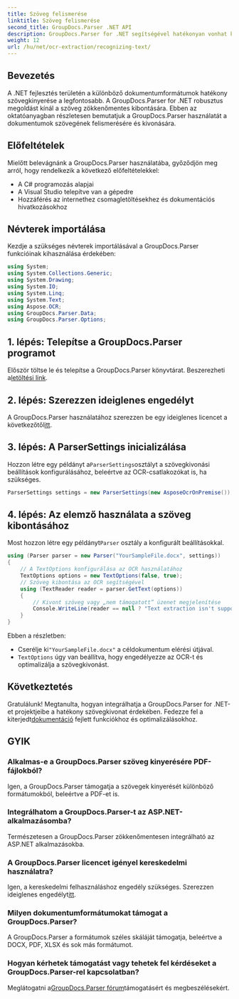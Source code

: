 ```yaml
---
title: Szöveg felismerése
linktitle: Szöveg felismerése
second_title: GroupDocs.Parser .NET API
description: GroupDocs.Parser for .NET segítségével hatékonyan vonhat ki szöveget különböző dokumentumformátumokból. Könnyű integráció és erőteljes OCR képességek.
weight: 12
url: /hu/net/ocr-extraction/recognizing-text/
---
```

## Bevezetés
A .NET fejlesztés területén a különböző dokumentumformátumok hatékony szövegkinyerése a legfontosabb. A GroupDocs.Parser for .NET robusztus megoldást kínál a szöveg zökkenőmentes kibontására. Ebben az oktatóanyagban részletesen bemutatjuk a GroupDocs.Parser használatát a dokumentumok szövegének felismerésére és kivonására.
## Előfeltételek
Mielőtt belevágnánk a GroupDocs.Parser használatába, győződjön meg arról, hogy rendelkezik a következő előfeltételekkel:
- A C# programozás alapjai
- A Visual Studio telepítve van a gépedre
- Hozzáférés az internethez csomagletöltésekhez és dokumentációs hivatkozásokhoz

## Névterek importálása
Kezdje a szükséges névterek importálásával a GroupDocs.Parser funkcióinak kihasználása érdekében:
```csharp
using System;
using System.Collections.Generic;
using System.Drawing;
using System.IO;
using System.Linq;
using System.Text;
using Aspose.OCR;
using GroupDocs.Parser.Data;
using GroupDocs.Parser.Options;
```
## 1. lépés: Telepítse a GroupDocs.Parser programot
 Először töltse le és telepítse a GroupDocs.Parser könyvtárat. Beszerezheti a[letöltési link](https://releases.groupdocs.com/parser/net/).
## 2. lépés: Szerezzen ideiglenes engedélyt
 A GroupDocs.Parser használatához szerezzen be egy ideiglenes licencet a következőtől[itt](https://purchase.groupdocs.com/temporary-license/).
## 3. lépés: A ParserSettings inicializálása
 Hozzon létre egy példányt a`ParserSettings`osztályt a szövegkivonási beállítások konfigurálásához, beleértve az OCR-csatlakozókat is, ha szükséges.
```csharp
ParserSettings settings = new ParserSettings(new AsposeOcrOnPremise());
```
## 4. lépés: Az elemző használata a szöveg kibontásához
 Most hozzon létre egy példányt`Parser` osztály a konfigurált beállításokkal.
```csharp
using (Parser parser = new Parser("YourSampleFile.docx", settings))
{
    // A TextOptions konfigurálása az OCR használatához
    TextOptions options = new TextOptions(false, true);
    // Szöveg kibontása az OCR segítségével
    using (TextReader reader = parser.GetText(options))
    {
        // Kivont szöveg vagy „nem támogatott” üzenet megjelenítése
        Console.WriteLine(reader == null ? "Text extraction isn't supported" : reader.ReadToEnd());
    }
}
```
Ebben a részletben:
-  Cserélje ki`"YourSampleFile.docx"` a céldokumentum elérési útjával.
- `TextOptions` úgy van beállítva, hogy engedélyezze az OCR-t és optimalizálja a szövegkivonást.

## Következtetés
 Gratulálunk! Megtanulta, hogyan integrálhatja a GroupDocs.Parser for .NET-et projektjeibe a hatékony szövegkivonat érdekében. Fedezze fel a kiterjedt[dokumentáció](https://tutorials.groupdocs.com/parser/net/) fejlett funkciókhoz és optimalizálásokhoz.

## GYIK
### Alkalmas-e a GroupDocs.Parser szöveg kinyerésére PDF-fájlokból?
Igen, a GroupDocs.Parser támogatja a szövegek kinyerését különböző formátumokból, beleértve a PDF-et is.
### Integrálhatom a GroupDocs.Parser-t az ASP.NET-alkalmazásomba?
Természetesen a GroupDocs.Parser zökkenőmentesen integrálható az ASP.NET alkalmazásokba.
### A GroupDocs.Parser licencet igényel kereskedelmi használatra?
Igen, a kereskedelmi felhasználáshoz engedély szükséges. Szerezzen ideiglenes engedélyt[itt](https://purchase.groupdocs.com/temporary-license/).
### Milyen dokumentumformátumokat támogat a GroupDocs.Parser?
A GroupDocs.Parser a formátumok széles skáláját támogatja, beleértve a DOCX, PDF, XLSX és sok más formátumot.
### Hogyan kérhetek támogatást vagy tehetek fel kérdéseket a GroupDocs.Parser-rel kapcsolatban?
 Meglátogatni a[GroupDocs.Parser fórum](https://forum.groupdocs.com/c/parser/17)támogatásért és megbeszélésekért.